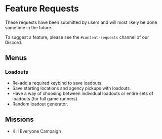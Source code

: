# Feature Requests

These requests have been submitted by users and will most likely be done sometime in the future.

To suggest a feature, please see the `#content-requests` channel of our Discord.

## Menus

### Loadouts

-   Re-add a required keybind to save loadouts.
-   Save starting locations and agency pickups with loadouts.
-   Have a way of choosing between individual loadouts or entire sets of loadouts (for full game runners).
-   Random loadout generator.

## Missions

-   Kill Everyone Campaign
